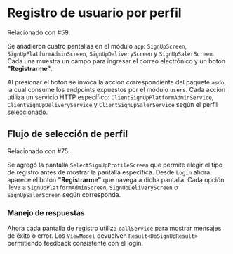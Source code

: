 # Registro de usuario por perfil
Relacionado con #59.

Se añadieron cuatro pantallas en el módulo `app`:
`SignUpScreen`, `SignUpPlatformAdminScreen`, `SignUpDeliveryScreen` y `SignUpSalerScreen`.
Cada una muestra un campo para ingresar el correo electrónico y un botón **"Registrarme"**.

Al presionar el botón se invoca la acción correspondiente del paquete `asdo`,
la cual consume los endpoints expuestos por el módulo `users`.
Cada acción utiliza un servicio HTTP específico:
`ClientSignUpPlatformAdminService`, `ClientSignUpDeliveryService` y
`ClientSignUpSalerService` según el perfil seleccionado.

## Flujo de selección de perfil

Relacionado con #75.

Se agregó la pantalla `SelectSignUpProfileScreen` que permite elegir el tipo de registro antes de mostrar la pantalla específica.
Desde `Login` ahora aparece el botón **"Registrarme"** que navega a dicha pantalla.
Cada opción lleva a `SignUpPlatformAdminScreen`, `SignUpDeliveryScreen` o `SignUpSalerScreen` según corresponda.

### Manejo de respuestas
Ahora cada pantalla de registro utiliza `callService` para mostrar mensajes de éxito o error.
Los `ViewModel` devuelven `Result<DoSignUpResult>` permitiendo feedback consistente con el login.
